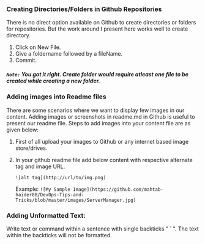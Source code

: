 
### Creating Directories/Folders in Github Repositories

There is no direct option available on Github to create directories or folders for repositories.
But the work around I present here works well to create directory.

1. Click on New File.
2. Give a foldername followed by a fileName.
3. Commit.

##### `Note:` You got it right. Create folder would require atleast one file to be created while creating a new folder.

### Adding images into Readme files

There are some scenarios where we want to display few images in our content. Adding images or screenshots in readme.md in Github is useful to present our readme file.
Steps to add images into your content file are as given below:

1. First of all upload your images to Github or any internet based image store/drives.
2. In your github readme file add below content with respective alternate tag and image URL.

    `![alt tag](http://url/to/img.png)`
    
    Example: `![My Sample Image](https://github.com/mahtab-haider88/DevOps-Tips-and-Tricks/blob/master/images/ServerManager.jpg)`
   
 ### Adding Unformatted Text:    
 
 Write text or command within a sentence with single backticks " ` ". The text within the backticks will not be formatted.


